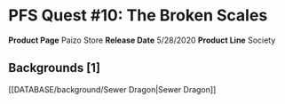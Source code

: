 ﻿---
id: '52'
name: PFS Quest 10. The Broken Scales
rarity: Common
rus_type_level: null
source: null
trait: null
type: Source

---
# PFS Quest #10: The Broken Scales

**Product Page** Paizo Store
**Release Date** 5/28/2020
**Product Line** Society

## Backgrounds [1]

[[DATABASE/background/Sewer Dragon|Sewer Dragon]]